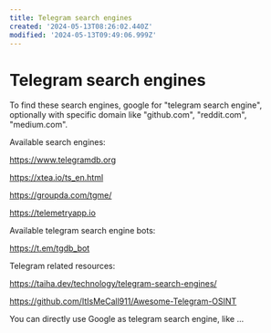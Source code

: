 ```yaml
---
title: Telegram search engines
created: '2024-05-13T08:26:02.440Z'
modified: '2024-05-13T09:49:06.999Z'
---
```


# Telegram search engines

To find these search engines, google for "telegram search engine", optionally with specific domain like "github.com", "reddit.com", "medium.com".

Available search engines:

https://www.telegramdb.org

https://xtea.io/ts_en.html

https://groupda.com/tgme/

https://telemetryapp.io

Available telegram search engine bots:

https://t.em/tgdb_bot

Telegram related resources:

https://taiha.dev/technology/telegram-search-engines/

https://github.com/ItIsMeCall911/Awesome-Telegram-OSINT

You can directly use Google as telegram search engine, like ...
